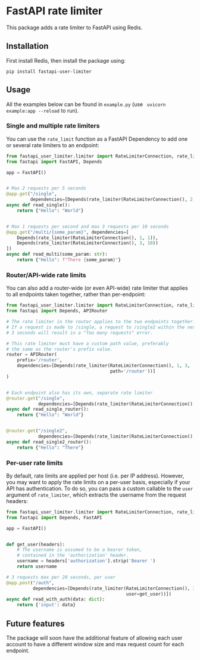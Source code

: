# FastAPI rate limiter

This package adds a rate limiter to FastAPI using Redis.

## Installation

First install Redis, then install the package using:
```
pip install fastapi-user-limiter
```

## Usage

All the examples below can be found in `example.py` (use ` uvicorn example:app --reload` to run).

### Single and multiple rate limiters

You can use the `rate_limit` function as a FastAPI Dependency to add one or several rate limiters to an endpoint:

```python
from fastapi_user_limiter.limiter import RateLimiterConnection, rate_limiter
from fastapi import FastAPI, Depends

app = FastAPI()


# Max 2 requests per 5 seconds
@app.get("/single",
         dependencies=[Depends(rate_limiter(RateLimiterConnection(), 2, 5))])
async def read_single():
    return {"Hello": "World"}


# Max 1 requests per second and max 3 requests per 10 seconds
@app.get("/multi/{some_param}", dependencies=[
    Depends(rate_limiter(RateLimiterConnection(), 1, 1)),
    Depends(rate_limiter(RateLimiterConnection(), 3, 10))
])
async def read_multi(some_param: str):
    return {"Hello": f"There {some_param}"}
```

### Router/API-wide rate limits

You can also add a router-wide (or even API-wide) rate limiter that applies to all endpoints taken together,
rather than per-endpoint:

```python
from fastapi_user_limiter.limiter import RateLimiterConnection, rate_limiter
from fastapi import Depends, APIRouter

# The rate limiter in the router applies to the two endpoints together.
# If a request is made to /single, a request to /single2 within the next 
# 3 seconds will result in a "Too many requests" error.

# This rate limiter must have a custom path value, preferably 
# the same as the router's prefix value.
router = APIRouter(
    prefix='/router',
    dependencies=[Depends(rate_limiter(RateLimiterConnection(), 1, 3,
                                       path='/router'))]
)


# Each endpoint also has its own, separate rate limiter
@router.get("/single",
            dependencies=[Depends(rate_limiter(RateLimiterConnection(), 3, 20))])
async def read_single_router():
    return {"Hello": "World"}


@router.get("/single2",
            dependencies=[Depends(rate_limiter(RateLimiterConnection(), 5, 60))])
async def read_single2_router():
    return {"Hello": "There"}
```

### Per-user rate limits

By default, rate limits are applied per host (i.e. per IP address). However, 
you may want to apply the rate limits on a per-user basis, especially if your
API has authentication. To do so, you can pass a custom callable to the
`user` argument of `rate_limiter`, which extracts the username from the request
headers:

```python
from fastapi_user_limiter.limiter import RateLimiterConnection, rate_limiter
from fastapi import Depends, FastAPI

app = FastAPI()


def get_user(headers):
    # The username is assumed to be a bearer token,
    # contained in the 'authorization' header.
    username = headers['authorization'].strip('Bearer ')
    return username

# 3 requests max per 20 seconds, per user
@app.post("/auth",
          dependencies=[Depends(rate_limiter(RateLimiterConnection(), 3, 20,
                                             user=get_user))])
async def read_with_auth(data: dict):
    return {'input': data}
```

## Future features

The package will soon have the additional feature of allowing each user account to have a different window size and max 
request count for each endpoint.

